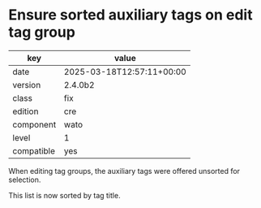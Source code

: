 [//]: # (werk v2)
# Ensure sorted auxiliary tags on edit tag group

key        | value
---------- | ---
date       | 2025-03-18T12:57:11+00:00
version    | 2.4.0b2
class      | fix
edition    | cre
component  | wato
level      | 1
compatible | yes

When editing tag groups, the auxiliary tags were offered unsorted for selection.

This list is now sorted by tag title.
